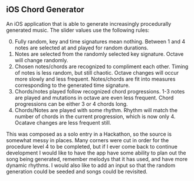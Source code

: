 ## iOS Chord Generator
An iOS application that is able to generate increasingly procedurally generated
music. The slider values use the following rules:

0. Fully random, key and time signatures mean nothing. Between 1 and 4 notes are
selected at and played for random durations.
1. Notes are selected from the randomly selected key signature. Octave will
change randomly.
2. Chosen notes/chords are recognized to compliment each other. Timing of notes
is less random, but still chaotic. Octave changes will occur more slowly and
less frequent. Notes/chords are fit into measures corresponding to the generated
time signature.
3. Chords/notes played follow recognized chord progressions. 1-3 notes are played
and mutations in octave are even less frequent. Chord progressions can be either
3 or 4 chords long.
4. Chords/Notes are played with some rhythm. Rhythm will match the number of
chords in the current progression, which is now only 4. Ocatave changes are less
frequent still.


This was composed as a solo entry in a Hackathon, so the source is somewhat
messy in places. Many corners were cut in order for the procedure level 4 to be
completed, but if I ever come back to continue development I would like to have
the app have some ability to plan out the song being generated, remember melodys
that it has used, and have more dynamic rhythms. I would also like to add an
input so that the random generation could be seeded and songs could be revisited.
